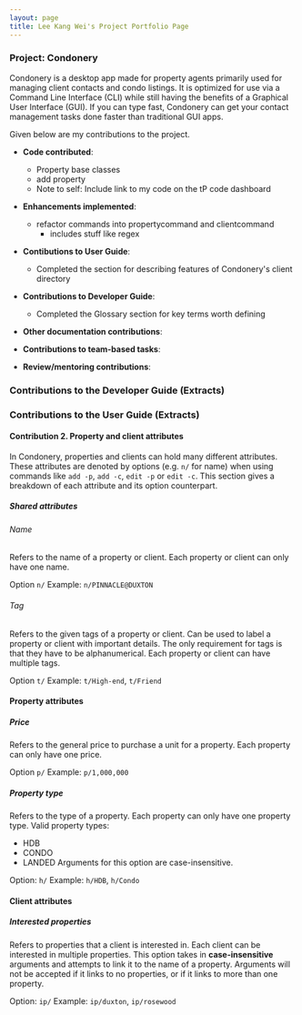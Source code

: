 ```yaml
---
layout: page
title: Lee Kang Wei's Project Portfolio Page
---
```


### Project: Condonery

Condonery is a desktop app made for property agents primarily used for managing client contacts and condo listings.
It is optimized for use via a Command Line Interface (CLI) while still having the benefits of a Graphical User Interface (GUI).
If you can type fast, Condonery can get your contact management tasks done faster than traditional GUI apps.

Given below are my contributions to the project.

* **Code contributed**:
  * Property base classes
  * add property
  * Note to self: Include link to my code on the tP code dashboard

* **Enhancements implemented**:
  * refactor commands into propertycommand and clientcommand
    * includes stuff like regex

* **Contibutions to User Guide**:
  * Completed the section for describing features of Condonery's client directory

* **Contributions to Developer Guide**:
  * Completed the Glossary section for key terms worth defining

* **Other documentation contributions**:

* **Contributions to team-based tasks**:

* **Review/mentoring contributions**:

### Contributions to the Developer Guide (Extracts)

### Contributions to the User Guide (Extracts)
#### Contribution 2. Property and client attributes

In Condonery, properties and clients can hold many different attributes. These attributes are denoted by options (e.g. `n/` for name) when using commands like `add -p`, `add -c`, `edit -p` or `edit -c`.
This section gives a breakdown of each attribute and its option counterpart.

##### Shared attributes
###### Name
Refers to the name of a property or client.
Each property or client can only have one name.

Option `n/`
Example: `n/PINNACLE@DUXTON`

###### Tag
Refers to the given tags of a property or client. Can be used to label a property or client with important details.
The only requirement for tags is that they have to be alphanumerical.
Each property or client can have multiple tags.

Option `t/`
Example: `t/High-end`, `t/Friend`

#### Property attributes
##### Price
Refers to the general price to purchase a unit for a property.
Each property can only have one price.

Option `p/`
Example: `p/1,000,000`

##### Property type
Refers to the type of a property.
Each property can only have one property type.
Valid property types:
* HDB
* CONDO
* LANDED
Arguments for this option are case-insensitive.

Option: `h/`
Example: `h/HDB`, `h/Condo`

#### Client attributes
##### Interested properties
Refers to properties that a client is interested in.
Each client can be interested in multiple properties.
This option takes in **case-insensitive** arguments and attempts to link it to the name of a property.
Arguments will not be accepted if it links to no properties, or if it links to more than one property.

Option: `ip/`
Example: `ip/duxton`, `ip/rosewood`

